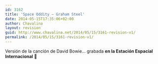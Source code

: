 ```yaml
---
id: 3162
title: 'Space Oddity – Graham Steel'
date: 2014-05-15T17:35:06+02:00
author: Chavalina
layout: revision
guid: http://www.chavalina.net/2014/05/15/3161-revision-v1/
permalink: /2014/05/15/3161-revision-v1/
---
```

Versión de la canción de David Bowie… grabada **en la Estación Espacial Internacional** 🙂